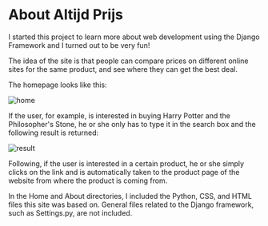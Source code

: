 # About Altijd Prijs


I started this project to learn more about web development using the Django Framework and I turned out to be very fun!

The idea of the site is that people can compare prices on different online sites for the same product, and see where they can get the best deal.

The homepage looks like this:

![home](https://user-images.githubusercontent.com/24839014/51786456-d37ad700-2164-11e9-9480-fd4d0afad229.png)


If the user, for example, is interested in buying Harry Potter and the Philosopher's Stone, he or she only has to type it in the search box and the following result is returned:

![result](https://user-images.githubusercontent.com/24839014/51786520-bbf01e00-2165-11e9-94cb-db7bbbf6ae79.png)

Following, if the user is interested in a certain product, he or she simply clicks on the link and is automatically taken to the product page of the website from where the product is coming from.


In the Home and About directories, I included the Python, CSS, and HTML files this site was based on. General files related to the Django framework, such as Settings.py, are not included.
